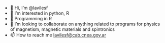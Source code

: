 - 👋 Hi, I’m @lavilesf
- 👀 I’m interested in python,  R
- 🌱 Programming in R
- 💞️ I’m looking to collaborate on anything related to programs for physics of magnetism, magnetic materials and spintronics
- 📫 How to reach me lavilesf@cab.cnea.gov.ar

<!---
lavilesf/lavilesf is a ✨ special ✨ repository because its `README.md` (this file) appears on your GitHub profile.
You can click the Preview link to take a look at your changes.
--->
